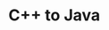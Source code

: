 <div id="title">

# C++ to Java
</div>

<div id="body">

<include src="about/unit-inParent-asPanel.md" boilerplate />
<include src="javaWorld/container-inParent-asPanel.md" boilerplate />
<include src="gettingStarted/container-inParent-asPanel.md" boilerplate />
<include src="dataTypes/container-inParent-asPanel.md" boilerplate />

</div>